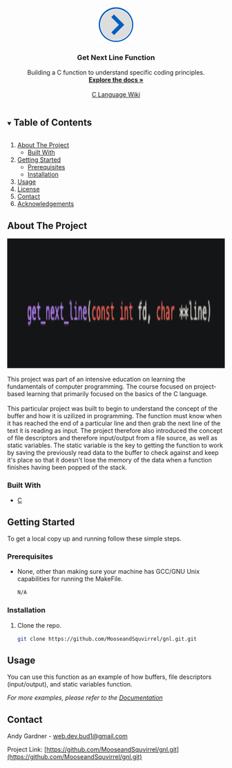
<!--
*** Thanks for checking out the Best-README-Template. If you have a suggestion
*** that would make this better, please fork the repo and create a pull request
*** or simply open an issue with the tag "enhancement".
*** Thanks again! Now go create something AMAZING! :D
***
***
***
*** To avoid retyping too much info. Do a search and replace for the following:
*** github_username, repo_name, twitter_handle, email, project_title, project_description
-->



<!-- PROJECT SHIELDS -->
<!--
*** I'm using markdown "reference style" links for readability.
*** Reference links are enclosed in brackets [ ] instead of parentheses ( ).
*** See the bottom of this document for the declaration of the reference variables
*** for contributors-url, forks-url, etc. This is an optional, concise syntax you may use.
*** https://www.markdownguide.org/basic-syntax/#reference-style-links
-->



<!-- PROJECT LOGO -->
<br />
<p align="center">
  <a href="https://github.com/MooseandSquvirrel/gnl.git">
    <img src="images/next.png" alt="Logo" width="80" height="80">
  </a>

  <h3 align="center">Get Next Line Function</h3>

  <p align="center">
    Building a C function to understand specific coding principles.
    <br />
    <a href="https://github.com/MooseandSquvirrel/gnl.git"><strong>Explore the docs »</strong></a>
    <br />
    <br />
    <a href="https://en.wikipedia.org/wiki/The_C_Programming_Language">C Language Wiki</a>
  </p>
</p>



<!-- TABLE OF CONTENTS -->
<details open="open">
  <summary><h2 style="display: inline-block">Table of Contents</h2></summary>
  <ol>
    <li>
      <a href="#about-the-project">About The Project</a>
      <ul>
        <li><a href="#built-with">Built With</a></li>
      </ul>
    </li>
    <li>
      <a href="#getting-started">Getting Started</a>
      <ul>
        <li><a href="#prerequisites">Prerequisites</a></li>
        <li><a href="#installation">Installation</a></li>
      </ul>
    </li>
    <li><a href="#usage">Usage</a></li>
    <li><a href="#license">License</a></li>
    <li><a href="#contact">Contact</a></li>
    <li><a href="#acknowledgements">Acknowledgements</a></li>
  </ol>
</details>



<!-- ABOUT THE PROJECT -->
## About The Project

<p align="center">
  <a href="https://github.com/MooseandSquvirrel/gnl.git">
    <img src="images/gnlPic.png" alt="Logo" width="1000" height="300">
  </a>
</p>

This project was part of an intensive education on learning the fundamentals of computer programming. The course focused on project-based learning that primarily focused on the basics 
of the C language. <br /><br />This particular project was built to begin to understand the concept of the buffer and how it is uzilized in programming. The function must know when it has reached the end of a particular line and then grab the next line of the text it is reading as input. The project therefore also introduced the concept of file descriptors and therefore input/output from a file source, as well as static variables. The static variable is the key to getting the function to work by saving the previously read data to the buffer to check against and keep it's place so that it doesn't lose the memory of the data when a function finishes having been popped of the stack.



### Built With

* [C](https://www.learn-c.org/)



<!-- GETTING STARTED -->
## Getting Started

To get a local copy up and running follow these simple steps.

### Prerequisites

* None, other than making sure your machine has GCC/GNU Unix capabilities for running the MakeFile.
  ```sh
  N/A
  ```

### Installation

1. Clone the repo.
   ```sh
   git clone https://github.com/MooseandSquvirrel/gnl.git.git
   ```



<!-- USAGE EXAMPLES -->
## Usage

You can use this function as an example of how buffers, file descriptors (input/output), and static variables function. 

_For more examples, please refer to the [Documentation](https://github.com/MooseandSquvirrel/gnl.git.git)_



<!-- CONTACT -->
## Contact

Andy Gardner - web.dev.bud1@gmail.com

Project Link: [https://github.com/MooseandSquvirrel/gnl.git](https://github.com/MooseandSquvirrel/gnl.git)
